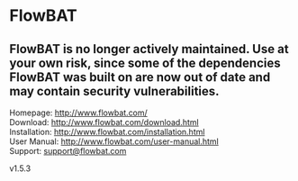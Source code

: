 # FlowBAT

## FlowBAT is no longer actively maintained. Use at your own risk, since some of the dependencies FlowBAT was built on are now out of date and may contain security vulnerabilities. 

Homepage: http://www.flowbat.com/<br/>
Download: http://www.flowbat.com/download.html<br/>
Installation: http://www.flowbat.com/installation.html<br/>
User Manual: http://www.flowbat.com/user-manual.html<br/>
Support: support@flowbat.com

v1.5.3
